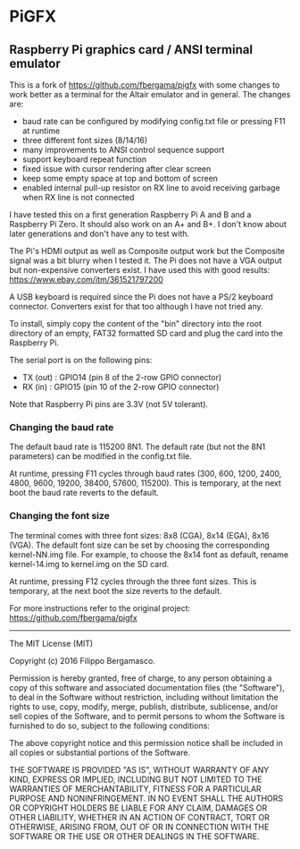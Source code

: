 # PiGFX 
## Raspberry Pi graphics card / ANSI terminal emulator

This is a fork of https://github.com/fbergama/pigfx
with some changes to work better as a terminal for the Altair emulator
and in general. The changes are:
- baud rate can be configured by modifying config.txt file or pressing F11 at runtime
- three different font sizes (8/14/16)
- many improvements to ANSI control sequence support
- support keyboard repeat function
- fixed issue with cursor rendering after clear screen
- keep some empty space at top and bottom of screen
- enabled internal pull-up resistor on RX line to avoid receiving garbage
  when RX line is not connected

I have tested this on a first generation Raspberry Pi A and B and a Raspberry Pi Zero.
It should also work on an A+ and B+. I don't know about later generations and don't 
have any to test with.

The Pi's HDMI output as well as Composite output work but the Composite signal
was a bit blurry when I tested it. The Pi does not have a VGA output but non-expensive 
converters exist. I have used this with good results: https://www.ebay.com/itm/361521797200

A USB keyboard is required since the Pi does not have a PS/2 keyboard connector. 
Converters exist for that too although I have not tried any.

To install, simply copy the content of the "bin" directory into the
root directory of an empty, FAT32 formatted SD card and plug the card
into the Raspberry Pi.

The serial port is on the following pins:
- TX (out) : GPIO14 (pin 8 of the 2-row GPIO connector)
- RX (in)  : GPIO15 (pin 10 of the 2-row GPIO connector)

Note that Raspberry Pi pins are 3.3V (not 5V tolerant).

### Changing the baud rate

The default baud rate is 115200 8N1. The default rate (but not the 8N1
parameters) can be modified in the config.txt file. 

At runtime, pressing F11 cycles through baud rates
(300, 600, 1200, 2400, 4800, 9600, 19200, 38400, 57600, 115200).
This is temporary, at the next boot the baud rate reverts to the default.

### Changing the font size

The terminal comes with three font sizes: 8x8 (CGA), 8x14 (EGA), 8x16 (VGA).
The default font size can be set by choosing the corresponding kernel-NN.img file.
For example, to choose the 8x14 font as default, rename kernel-14.img to kernel.img
on the SD card.

At runtime, pressing F12 cycles through the three font sizes.
This is temporary, at the next boot the size reverts to the default.


For more instructions refer to the original project: 
https://github.com/fbergama/pigfx

-----


The MIT License (MIT)

Copyright (c) 2016 Filippo Bergamasco.

Permission is hereby granted, free of charge, to any person obtaining a copy
of this software and associated documentation files (the "Software"), to deal
in the Software without restriction, including without limitation the rights
to use, copy, modify, merge, publish, distribute, sublicense, and/or sell
copies of the Software, and to permit persons to whom the Software is
furnished to do so, subject to the following conditions:

The above copyright notice and this permission notice shall be included in
all copies or substantial portions of the Software.

THE SOFTWARE IS PROVIDED "AS IS", WITHOUT WARRANTY OF ANY KIND, EXPRESS OR
IMPLIED, INCLUDING BUT NOT LIMITED TO THE WARRANTIES OF MERCHANTABILITY,
FITNESS FOR A PARTICULAR PURPOSE AND NONINFRINGEMENT. IN NO EVENT SHALL THE
AUTHORS OR COPYRIGHT HOLDERS BE LIABLE FOR ANY CLAIM, DAMAGES OR OTHER
LIABILITY, WHETHER IN AN ACTION OF CONTRACT, TORT OR OTHERWISE, ARISING FROM,
OUT OF OR IN CONNECTION WITH THE SOFTWARE OR THE USE OR OTHER DEALINGS IN
THE SOFTWARE.
